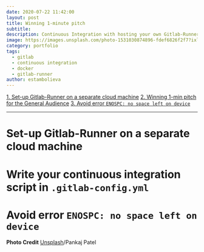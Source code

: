 ```yaml
---
date: 2020-07-22 11:42:00
layout: post
title: Winning 1-minute pitch
subtitle:
description: Continuous Integration with hosting your own Gitlab-Runner
image: https://images.unsplash.com/photo-1531030874896-fdef6826f2f7?ixlib=rb-1.2.1&ixid=MnwxMjA3fDB8MHxwaG90by1wYWdlfHx8fGVufDB8fHx8&auto=format&fit=crop&w=1050&q=80
category: portfolio
tags:
  - gitlab
  - continuous integration
  - docker
  - gitlab-runner
author: estambolieva
---
```



[1. Set-up Gitlab-Runner on a separate cloud machine](#gitlab-runner-cloud)
[2. Winning 1-min pitch for the General Audience](#gitlab-config)
[3. Avoid error `ENOSPC: no space left on device`](#enospc-error)

---

# Set-up Gitlab-Runner on a separate cloud machine <a name="gitlab-runner-cloud"></a>


# Write your continuous integration script in `.gitlab-config.yml` <a name="gitlab-config"></a>


# Avoid error `ENOSPC: no space left on device` <a name="enospc-error"></a>


**Photo Credit**
[Unsplash](https://unsplash.com/photos/ZV_64LdGoao)/Pankaj Patel

